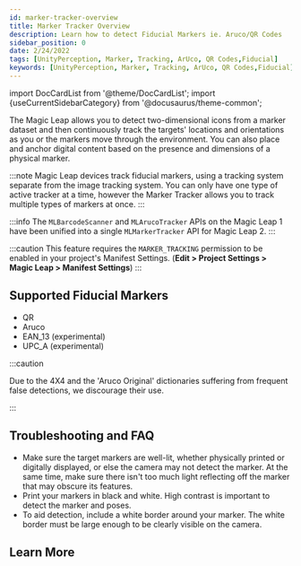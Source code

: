 ```yaml
---
id: marker-tracker-overview
title: Marker Tracker Overview
description: Learn how to detect Fiducial Markers ie. Aruco/QR Codes
sidebar_position: 0
date: 2/24/2022
tags: [UnityPerception, Marker, Tracking, ArUco, QR Codes,Fiducial]
keywords: [UnityPerception, Marker, Tracking, ArUco, QR Codes,Fiducial]
---
```


import DocCardList from '@theme/DocCardList';
import {useCurrentSidebarCategory} from '@docusaurus/theme-common';

The Magic Leap allows you to detect two-dimensional icons from a marker dataset and then continuously track the targets' locations and orientations as you or the markers move through the environment. You can also place and anchor digital content based on the presence and dimensions of a physical marker.

:::note
Magic Leap devices track fiducial markers, using a tracking system separate from the image tracking system. You can only have one type of active tracker at a time, however the Marker Tracker allows you to track multiple types of markers at once.
:::

:::info
The `MLBarcodeScanner` and `MLArucoTracker` APIs on the Magic Leap 1 have been unified into a single `MLMarkerTracker` API for Magic Leap 2.
:::

:::caution
This feature requires the `MARKER_TRACKING` permission to be enabled in your project's Manifest Settings. (**Edit > Project Settings > Magic Leap > Manifest Settings**)
:::

## Supported Fiducial Markers

- QR
- Aruco
- EAN_13 (experimental)
- UPC_A (experimental)

:::caution

Due to the 4X4 and the 'Aruco Original' dictionaries suffering from frequent false detections, we discourage their use.

:::

## Troubleshooting and FAQ

- Make sure the target markers are well-lit, whether physically printed or digitally displayed, or else the camera may not detect the marker. At the same time, make sure there isn't too much light reflecting off the marker that may obscure its features.
- Print your markers in black and white. High contrast is important to detect the marker and poses.
- To aid detection, include a white border around your marker. The white border must be large enough to be clearly visible on the camera.

## Learn More

<DocCardList items={useCurrentSidebarCategory().items}/>

